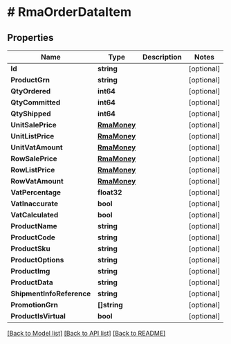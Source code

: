 # # RmaOrderDataItem


## Properties 


Name | Type | Description | Notes
------------ | ------------- | ------------- | -------------
**Id**| **string** |   | [optional]
**ProductGrn**| **string** |   | [optional]
**QtyOrdered**| **int64** |   | [optional]
**QtyCommitted**| **int64** |   | [optional]
**QtyShipped**| **int64** |   | [optional]
**UnitSalePrice**| [**RmaMoney**](RmaMoney.md) |   | [optional]
**UnitListPrice**| [**RmaMoney**](RmaMoney.md) |   | [optional]
**UnitVatAmount**| [**RmaMoney**](RmaMoney.md) |   | [optional]
**RowSalePrice**| [**RmaMoney**](RmaMoney.md) |   | [optional]
**RowListPrice**| [**RmaMoney**](RmaMoney.md) |   | [optional]
**RowVatAmount**| [**RmaMoney**](RmaMoney.md) |   | [optional]
**VatPercentage**| **float32** |   | [optional]
**VatInaccurate**| **bool** |   | [optional]
**VatCalculated**| **bool** |   | [optional]
**ProductName**| **string** |   | [optional]
**ProductCode**| **string** |   | [optional]
**ProductSku**| **string** |   | [optional]
**ProductOptions**| **string** |   | [optional]
**ProductImg**| **string** |   | [optional]
**ProductData**| **string** |   | [optional]
**ShipmentInfoReference**| **string** |   | [optional]
**PromotionGrn**| **[]string** |   | [optional]
**ProductIsVirtual**| **bool** |   | [optional]


[[Back to Model list]](../../README.md#models) [[Back to API list]](../../README.md#endpoints) [[Back to README]](../../README.md)

